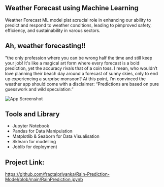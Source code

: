 ## Weather Forecast using Machine Learning
Weather Forecast ML model plat acrucial role in enhancing our ability to predict and respond to weather conditions, leading to pimproved safety, efficiency, and sustainability in varous sectors.


## Ah, weather forecasting!!
"the only profession where you can be wrong half the time and still keep your job! It's like a magical art form where every forecast is a bold prediction, yet the accuracy rivals that of a coin toss. I mean, who wouldn’t love planning their beach day around a forecast of sunny skies, only to end up experiencing a surprise monsoon? At this point, I’m convinced the weather app should come with a disclaimer: “Predictions are based on pure guesswork and wild speculation.”


![App Screenshot](https://y.yarn.co/3adf3019-5749-4fa5-9f04-1b5a1e5356ed_text.gif)


## Tools and Library
* Jupyter Notebook
* Pandas for Data Manipulation
* Matplotlib & Seaborn for Data Visualisation
* Sklearn for modelling
* Joblib for deployment

## Project Link:
https://github.com/fractalpriyanka/Rain-Prediction-Model/blob/main/RainPrediction.ipynb
